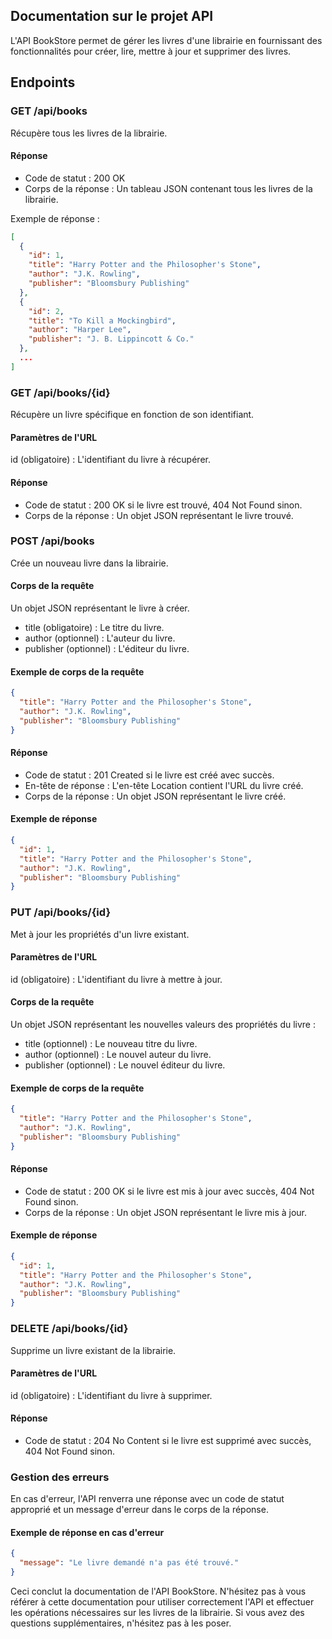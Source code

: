 ## Documentation sur le projet API

L'API BookStore permet de gérer les livres d'une librairie en fournissant des fonctionnalités pour créer, lire, mettre à jour et supprimer des livres.

## Endpoints

### GET /api/books

Récupère tous les livres de la librairie.

#### Réponse

- Code de statut : 200 OK
- Corps de la réponse : Un tableau JSON contenant tous les livres de la librairie.

Exemple de réponse :

```json
[
  {
    "id": 1,
    "title": "Harry Potter and the Philosopher's Stone",
    "author": "J.K. Rowling",
    "publisher": "Bloomsbury Publishing"
  },
  {
    "id": 2,
    "title": "To Kill a Mockingbird",
    "author": "Harper Lee",
    "publisher": "J. B. Lippincott & Co."
  },
  ...
]
```

### GET /api/books/{id}

Récupère un livre spécifique en fonction de son identifiant.

#### Paramètres de l'URL

id (obligatoire) : L'identifiant du livre à récupérer.

#### Réponse

- Code de statut : 200 OK si le livre est trouvé, 404 Not Found sinon.
- Corps de la réponse : Un objet JSON représentant le livre trouvé.

### POST /api/books

Crée un nouveau livre dans la librairie.

#### Corps de la requête

Un objet JSON représentant le livre à créer.

- title (obligatoire) : Le titre du livre.
- author (optionnel) : L'auteur du livre.
- publisher (optionnel) : L'éditeur du livre.

#### Exemple de corps de la requête

```json
{
  "title": "Harry Potter and the Philosopher's Stone",
  "author": "J.K. Rowling",
  "publisher": "Bloomsbury Publishing"
}
```

#### Réponse

- Code de statut : 201 Created si le livre est créé avec succès.
- En-tête de réponse : L'en-tête Location contient l'URL du livre créé.
- Corps de la réponse : Un objet JSON représentant le livre créé.

#### Exemple de réponse

```json
{
  "id": 1,
  "title": "Harry Potter and the Philosopher's Stone",
  "author": "J.K. Rowling",
  "publisher": "Bloomsbury Publishing"
}
```

### PUT /api/books/{id}

Met à jour les propriétés d'un livre existant.

#### Paramètres de l'URL

id (obligatoire) : L'identifiant du livre à mettre à jour.

#### Corps de la requête

Un objet JSON représentant les nouvelles valeurs des propriétés du livre :

- title (optionnel) : Le nouveau titre du livre.
- author (optionnel) : Le nouvel auteur du livre.
- publisher (optionnel) : Le nouvel éditeur du livre.

#### Exemple de corps de la requête

```json
{
  "title": "Harry Potter and the Philosopher's Stone",
  "author": "J.K. Rowling",
  "publisher": "Bloomsbury Publishing"
}
```

#### Réponse

- Code de statut : 200 OK si le livre est mis à jour avec succès, 404 Not Found sinon.
- Corps de la réponse : Un objet JSON représentant le livre mis à jour.

#### Exemple de réponse

```json
{
  "id": 1,
  "title": "Harry Potter and the Philosopher's Stone",
  "author": "J.K. Rowling",
  "publisher": "Bloomsbury Publishing"
}
```

### DELETE /api/books/{id}

Supprime un livre existant de la librairie.

#### Paramètres de l'URL

id (obligatoire) : L'identifiant du livre à supprimer.

#### Réponse

- Code de statut : 204 No Content si le livre est supprimé avec succès, 404 Not Found sinon.

### Gestion des erreurs

En cas d'erreur, l'API renverra une réponse avec un code de statut approprié et un message d'erreur dans le corps de la réponse.

#### Exemple de réponse en cas d'erreur

```json
{
  "message": "Le livre demandé n'a pas été trouvé."
}
```

Ceci conclut la documentation de l'API BookStore. N'hésitez pas à vous référer à cette documentation pour utiliser correctement l'API et effectuer les opérations nécessaires sur les livres de la librairie. Si vous avez des questions supplémentaires, n'hésitez pas à les poser.

